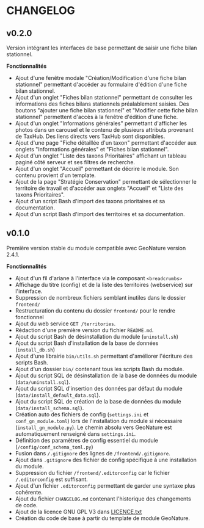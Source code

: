 # CHANGELOG

## v0.2.0

Version intégrant les interfaces de base permettant de saisir une fiche bilan stationnel.

**Fonctionnalités**
* Ajout d'une fenêtre modale "Création/Modification d'une fiche bilan stationnel"
permettant d'accéder au formulaire d'édition d'une fiche bilan stationnel.
* Ajout d'un onglet "Fiches bilan stationnel" permettant de consulter les informations
des fiches bilans stationnels préalablement saisies. Des boutons "ajouter une fiche bilan stationnel" et
"Modifier cette fiche bilan stationnel" permettent d'accès à la fenêtre d'édition d'une fiche.
* Ajout d'un onglet "Informations générales" permettant d'afficher les photos
dans un carousel et le contenu de plusieurs attributs provenant de TaxHub.
Des liens directs vers TaxHub sont disponibles.
* Ajout d'une page "Fiche détaillée d'un taxon" permettant d'accéder aux onglets
"Informations générales" et "Fiches bilan stationnel".
* Ajout d'un onglet "Liste des taxons Prioritaires" affichant un tableau
paginé côté serveur et ses filtres de recherche.
* Ajout d'un onglet "Accueil" permettant de décrire le module. Son contenu provient d'un template.
* Ajout de la page "Stratégie Conservation" permettant de sélectionner le territoire
de travail et d'accéder aux onglets "Accueil" et "Liste des taxons Prioritaires".
* Ajout d'un script Bash d'import des taxons prioritaires et sa documentation.
* Ajout d'un script Bash d'import des territoires et sa documentation.

## v0.1.0

Première version stable du module compatible avec GeoNature version 2.4.1.

**Fonctionnalités**
* Ajout d'un fil d'ariane à l'interface via le composant `<breadcrumbs>`
* Affichage du titre (config) et de la liste des territoires (webservice) sur l'interface.
* Suppression de nombreux fichiers semblant inutiles dans le dossier `frontend/`
* Restructuration du contenu du dossier `frontend/` pour le rendre fonctionnel
* Ajout du web service `GET /territories`.
* Rédaction d'une première version du fichier `README.md`.
* Ajout du script Bash de désinstallation du module (`uninstall.sh`)
* Ajout du script Bash d'installation de la base de données (`install_db.sh`)
* Ajout d'une librairie `bin/utils.sh` permettant d'améliorer l'écriture des scripts Bash.
* Ajout d'un dossier `bin/` contenant tous les scripts Bash du module.
* Ajout du script SQL de désinstallation de la base de données du module (`data/uninstall.sql`).
* Ajout du script SQL d'insertion des données par défaut du module (`data/install_default_data.sql`).
* Ajout du script SQL de création de la base de données du module (`data/install_schema.sql`).
* Création auto des fichiers de config (`settings.ini` et `conf_gn_module.toml`)
lors de l'installation du module si nécessaire (`install_gn_module.py`). Le chemin absolu vers GeoNature
est automatiquement renseigné dans `settings.ini`.
* Définition des paramètres de config essentiel du module (`/config/conf_schema_toml.py`)
* Fusion dans `/.gitignore` des lignes de `/frontend/.gitignore`.
* Ajout dans `.gitignore` des fichier de config spécifique à une installation du module.
* Suppression du fichier `/frontend/.editorconfig` car le fichier `/.editorconfig` est suffisant.
* Ajout d'un fichier `.editorconfig` permettant de garder une syntaxe plus cohérente.
* Ajout du fichier `CHANGELOG.md` contenant l'historique des changements de code.
* Ajout de la licence GNU GPL V3 dans [LICENCE.txt](LICENCE.txt)
* Création du code de base à partir du template de module GeoNature.
